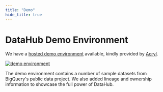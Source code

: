 ```yaml
---
title: "Demo"
hide_title: true
---
```


# DataHub Demo Environment

We have a [hosted demo environment](https://demo.datahubproject.io/) available, kindly provided by [Acryl](https://acryl.io/).

[![demo environment](./imgs/demo_large.gif)](https://demo.datahubproject.io/)

The demo environment contains a number of sample datasets from BigQuery's public data project. We also added lineage and ownership information to showcase the full power of DataHub.
